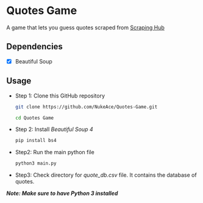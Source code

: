 # Quotes Game
A game that lets you guess quotes scraped from [Scraping Hub](http://quotes.toscrape.com)

## Dependencies
- [x] Beautiful Soup

## Usage
- Step 1: Clone this GitHub repository
  ```bash
  git clone https://github.com/NukeAce/Quotes-Game.git
  
  cd Quotes Game
  ```

- Step 2: Install *Beautiful Soup 4*   
  ```bash
  pip install bs4
  ```
- Step2: Run the main python file
  ```bash
  python3 main.py
  ```
- Step3: Check directory for *quote_db.csv* file. It contains the database of quotes.


***Note: Make sure to have Python 3 installed***